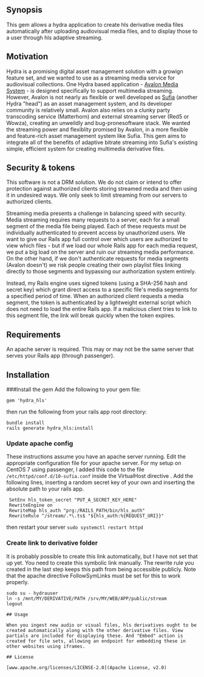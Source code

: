 
## Synopsis

This gem allows a hydra application to create hls derivative media files automatically after uploading audiovisual media files, and to display those to a user through hls adaptive streaming.

## Motivation

Hydra is a promising digital asset management solution with a growign feature set, and we wanted to use as a streaming media service for audiovisual collections. One Hydra based application - [Avalon Media System](https://github.com/avalonmediasystem) - is designed specifically to support multimedia streaming. However, Avalon is not nearly as flexible or well developed as [Sufia](https://github.com/projecthydra/sufia) (another Hydra "head") as an asset management system, and its developer community is relatively small. Avalon also relies on a clunky party transcoding service (Matterhorn) and external streaming server (Red5 or Wowza), creating an unweildly and bug-pronesoftware stack. We wanted the streaming power and flexiblity promised by Avalon, in a more flexible and feature-rich asset management system like Sufia. This gem aims to integrate all of the benefits of adaptive bitrate streaming into Sufia's existing simple, efficient system for creating multimedia derivative files. 

## Security & tokens

This software is not a DRM solution. We do not claim or intend to offer protection against authorized clients storing streamed media and then using it in undesired ways. We only seek to limit streaming from our servers to authorized clients.

Streaming media presents a challenge in balancing speed with security. Media streaming requires many requests to a server, each for a small segment of the media file being played. Each of these requests must be individually authenticated to prevent access by unauthorized users. We want to give our Rails app full control over which users are authorized to view which files - but if we load our whole Rails app for each media request, we put a big load on the server and ruin our streaming media performance. On the other hand, if we don't authenticate requests for media segments (Avalon doesn't) we risk people creating their own playlist files linking directly to those segments and bypassing our authorization system entirely.

Instead, my Rails engine uses signed tokens (using a SHA-256 hash and secret key) which grant direct access to a specific file's media segments for a specified period of time. When an authorized client requests a media segment, the token is authenticated by a lightweight external script which does not need to load the entire Rails app. If a malicious client tries to link to this segment file, the link will break quickly when the token expires.

## Requirements

An apache server is required. This may or may not be the same server that serves your Rails app (through passenger).

## Installation

###Install the gem
Add the following to your gem file:

```gem 'hydra_hls'```

then run the following from your rails app root directory:

```
bundle install
rails generate hydra_hls:install
```

### Update apache config
These instructions assume you have an apache server running.
Edit the appropriate configuration file for your apache server. For my setup on CentOS 7 using passenger, I added this code to the file `/etc/httpd/conf.d/10-sufia.conf` inside the VirtualHost directive .
Add the following lines, inserting a random secret key of your own and inserting the absolute path to your rails app.
```
 SetEnv hls_token_secret "PUT_A_SECRET_KEY_HERE"
 RewriteEngine on
 RewriteMap hls_auth "prg:/RAILS_PATH/bin/hls_auth"
 RewriteRule ^/stream/.*\.ts$ "${hls_auth:%{REQUEST_URI}}"
```
then restart your server
```sudo systemctl restart httpd```

### Create link to derivative folder
It is probably possible to create this link automatically, but I have not set that up yet. You need to create this symbolic link manually. The rewrite rule you created in the last step keeps this path from being accessible publicly. Note that the apache directive FollowSymLinks must be set for this to work properly.
```
sudo su - hydrauser
ln -s /mnt/MY/DERIVATIVE/PATH /srv/MY/WEB/APP/public/stream
logout

## Usage

When you ingest new audio or visual files, hls derivatives ought to be created automatically along with the other derivative files. View partials are included for displaying these. And "Embed" action is created for file sets, allowing an endpoint for embedding these in other websites using iframes.

## License

[www.apache.org/licenses/LICENSE-2.0](Apache License, v2.0)
